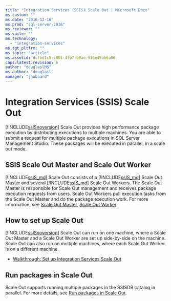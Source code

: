 ```yaml
---
title: "Integration Services (SSIS) Scale Out | Microsoft Docs"
ms.custom: ""
ms.date: "2016-12-16"
ms.prod: "sql-server-2016"
ms.reviewer: ""
ms.suite: ""
ms.technology: 
  - "integration-services"
ms.tgt_pltfrm: ""
ms.topic: "article"
ms.assetid: dcfbd1c5-c001-4fb7-b9ae-916e49ab6a96
caps.latest.revision: 6
author: "douglaslMS"
ms.author: "douglasl"
manager: "jhubbard"
---
```

# Integration Services (SSIS) Scale Out
[!INCLUDE[ssISnoversion](../includes/ssisnoversion-md.md)] Scale Out provides high performance package execution by distributing executions to multiple machines. You are able to submit a request for multiple package executions in SQL Server Management Studio. These packages will be executed in parallel, in a scale out mode.  


## SSIS Scale Out Master and Scale Out Worker
[!INCLUDE[ssIS_md](../includes/ssis-md.md)] Scale Out consists of a [!INCLUDE[ssIS_md](../includes/ssis-md.md)] Scale Out Master and several [!INCLUDE[ssIS_md](../includes/ssis-md.md)] Scale Out Workers. The Scale Out Master is responsible for Scale Out management and receives package execution requests from users. Scale Out Workers pull execution tasks from the Scale Out Master and do the package execution work. For more information, see [Scale Out Master](../integration-services/integration-services-ssis-scale-out-master.md), [Scale Out Worker](../integration-services/integration-services-ssis-scale-out-worker.md).


## How to set up Scale Out
[!INCLUDE[ssISnoversion](../includes/ssisnoversion-md.md)] Scale Out can run on one machine, where a Scale Out Master and a Scale Out Worker are set up side-by-side on the machine. Scale Out can also run on multiple machines, where each Scale Out Worker is on a different machine.
- [Walkthrough: Set up Integration Services Scale Out](../integration-services/walkthrough-set-up-integration-services-scale-out.md)


## Run packages in Scale Out
Scale Out supports running multiple packages in the SSISDB catalog in parallel. For more details, see [Run packages in Scale Out](../integration-services/run-packages-in-integration-services-ssis-scale-out.md).


